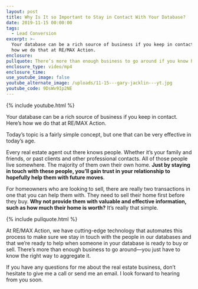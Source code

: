 ```yaml
---
layout: post
title: Why Is It so Important to Stay in Contact With Your Database?
date: 2019-11-15 00:00:00
tags:
  - Lead Conversion
excerpt: >-
  Your database can be a rich source of business if you keep in contact. Here’s
  how we do that at RE/MAX Action.
enclosure:
pullquote: There’s more than enough business to go around if you know how to find it.
enclosure_type: video/mp4
enclosure_time:
use_youtube_image: false
youtube_alternate_image: /uploads/11-15---gary-jacklin---yt.jpg
youtube_code: 9DsWv9Ip2NE
---
```


{% include youtube.html %}

Your database can be a rich source of business if you keep in contact. Here’s how we do that at RE/MAX Action.

Today’s topic is a fairly simple concept, but one that can be very effective in today’s age.

Every real estate agent out there knows people. Whether it’s your family and friends, or past clients and other professional contacts. All of those people live somewhere. The majority of them own their own home. **Just by staying in touch with these people, you’ll gain trust in your relationship to hopefully help them with future moves**.

For homeowners who are looking to sell, there are really two transactions in one that you can help them with. They need to sell their home first before they buy. **Why not provide them with valuable and effective information, such as how much their home is worth?** It’s really that simple.

{% include pullquote.html %}

At RE/MAX Action, we have cutting-edge technology that automates this process to make sure we stay in touch with the people in our databases and that we’re ready to help when someone in your database is ready to buy or sell. There’s more than enough business to go around—you just have to know the right way to aggregate it.

If you have any questions for me about the real estate business, don’t hesitate to give me a call or send me an email. I look forward to hearing from you soon.